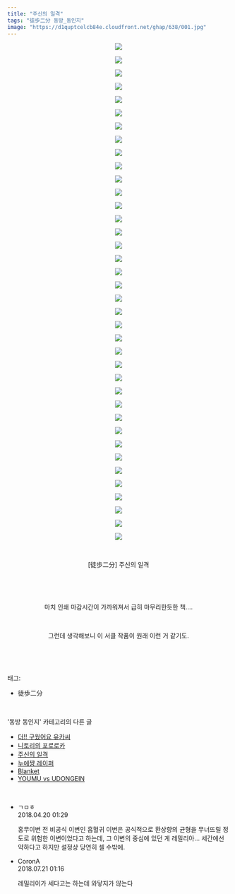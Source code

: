 ```yaml
---
title: "주신의 일격"
tags: "徒歩二分 동방_동인지"
image: "https://d1quptcelcb84e.cloudfront.net/ghap/638/001.jpg"
---
```

<div class="article">
<p style="text-align: center; clear: none; float: none;"><img src="{{ site.imgserver8 }}/ghap/638/001.jpg"/></p>
<p style="text-align: center; clear: none; float: none;"><img src="{{ site.imgserver8 }}/ghap/638/002.jpg"/></p>
<p style="text-align: center; clear: none; float: none;"><img src="{{ site.imgserver8 }}/ghap/638/003.jpg"/></p>
<p style="text-align: center; clear: none; float: none;"><img src="{{ site.imgserver8 }}/ghap/638/004.jpg"/></p>
<p style="text-align: center; clear: none; float: none;"><img src="{{ site.imgserver8 }}/ghap/638/005.jpg"/></p>
<p style="text-align: center; clear: none; float: none;"><img src="{{ site.imgserver8 }}/ghap/638/006.jpg"/></p>
<p style="text-align: center; clear: none; float: none;"><img src="{{ site.imgserver8 }}/ghap/638/007.jpg"/></p>
<p style="text-align: center; clear: none; float: none;"><img src="{{ site.imgserver8 }}/ghap/638/008.jpg"/></p>
<p style="text-align: center; clear: none; float: none;"><img src="{{ site.imgserver8 }}/ghap/638/009.jpg"/></p>
<p style="text-align: center; clear: none; float: none;"><img src="{{ site.imgserver8 }}/ghap/638/010.jpg"/></p>
<p style="text-align: center; clear: none; float: none;"><img src="{{ site.imgserver8 }}/ghap/638/011.jpg"/></p>
<p style="text-align: center; clear: none; float: none;"><img src="{{ site.imgserver8 }}/ghap/638/012.jpg"/></p>
<p style="text-align: center; clear: none; float: none;"><img src="{{ site.imgserver8 }}/ghap/638/013.jpg"/></p>
<p style="text-align: center; clear: none; float: none;"><img src="{{ site.imgserver8 }}/ghap/638/014.jpg"/></p>
<p style="text-align: center; clear: none; float: none;"><img src="{{ site.imgserver8 }}/ghap/638/015.jpg"/></p>
<p style="text-align: center; clear: none; float: none;"><img src="{{ site.imgserver8 }}/ghap/638/016.jpg"/></p>
<p style="text-align: center; clear: none; float: none;"><img src="{{ site.imgserver8 }}/ghap/638/017.jpg"/></p>
<p style="text-align: center; clear: none; float: none;"><img src="{{ site.imgserver8 }}/ghap/638/018.jpg"/></p>
<p style="text-align: center; clear: none; float: none;"><img src="{{ site.imgserver8 }}/ghap/638/019.jpg"/></p>
<p style="text-align: center; clear: none; float: none;"><img src="{{ site.imgserver8 }}/ghap/638/020.jpg"/></p>
<p style="text-align: center; clear: none; float: none;"><img src="{{ site.imgserver8 }}/ghap/638/021.jpg"/></p>
<p style="text-align: center; clear: none; float: none;"><img src="{{ site.imgserver8 }}/ghap/638/022.jpg"/></p>
<p style="text-align: center; clear: none; float: none;"><img src="{{ site.imgserver8 }}/ghap/638/023.jpg"/></p>
<p style="text-align: center; clear: none; float: none;"><img src="{{ site.imgserver8 }}/ghap/638/024.jpg"/></p>
<p style="text-align: center; clear: none; float: none;"><img src="{{ site.imgserver8 }}/ghap/638/025.jpg"/></p>
<p style="text-align: center; clear: none; float: none;"><img src="{{ site.imgserver8 }}/ghap/638/026.jpg"/></p>
<p style="text-align: center; clear: none; float: none;"><img src="{{ site.imgserver8 }}/ghap/638/027.jpg"/></p>
<p style="text-align: center; clear: none; float: none;"><img src="{{ site.imgserver8 }}/ghap/638/028.jpg"/></p>
<p style="text-align: center; clear: none; float: none;"><img src="{{ site.imgserver8 }}/ghap/638/029.jpg"/></p>
<p style="text-align: center; clear: none; float: none;"><img src="{{ site.imgserver8 }}/ghap/638/030.jpg"/></p>
<p style="text-align: center; clear: none; float: none;"><img src="{{ site.imgserver8 }}/ghap/638/031.jpg"/></p>
<p style="text-align: center; clear: none; float: none;"><img src="{{ site.imgserver8 }}/ghap/638/032.jpg"/></p>
<p style="text-align: center; clear: none; float: none;"><img src="{{ site.imgserver8 }}/ghap/638/033.jpg"/></p>
<p style="text-align: center; clear: none; float: none;"><img src="{{ site.imgserver8 }}/ghap/638/034.jpg"/></p>
<p style="text-align: center; clear: none; float: none;"><img src="{{ site.imgserver8 }}/ghap/638/035.jpg"/></p>
<p style="text-align: center; clear: none; float: none;"><img src="{{ site.imgserver8 }}/ghap/638/036.jpg"/></p>
<p style="text-align: center; clear: none; float: none;"><img src="{{ site.imgserver8 }}/ghap/638/037.jpg"/></p>
<p style="text-align: center; clear: none; float: none;"><img src="{{ site.imgserver8 }}/ghap/638/038.jpg"/></p>
<p style="text-align: center; clear: none; float: none;"><br/></p>
<p style="text-align: center; clear: none; float: none;">[徒歩二分] 주신의 일격</p>
<p style="text-align: center; clear: none; float: none;"><br/></p>
<p style="text-align: center; clear: none; float: none;"><br/></p>
<p style="text-align: center; clear: none; float: none;">마치 인쇄 마감시간이 가까워져서 급히 마무리한듯한 책....</p>
<p style="text-align: center; clear: none; float: none;"><br/></p>
<p style="text-align: center; clear: none; float: none;">그런데 생각해보니 이 서클 작품이 원래 이런 거 같기도.</p>
<p><br/></p>
</div><br/>
<div class="tagTrail">
<p>태그: </p>
<ul>
<li>徒歩二分</li>
</ul>
</div><br/>
<div class="another">
<p>'동방 동인지' 카테고리의 다른 글</p>
<ul>
<li><a href="/ghap_640">더!! 구웠어요 유카씨</a></li>
<li><a href="/ghap_639">니토리의 포로로카</a></li>
<li><a href="/ghap_638">주신의 일격</a></li>
<li><a href="/ghap_637">누에쨩 레이퍼</a></li>
<li><a href="/ghap_636">Blanket</a></li>
<li><a href="/ghap_635">YOUMU vs UDONGEIN</a></li>
</ul>
</div><br/>
<div class="cb_module cb_fluid">
<div class="cb_wrt cb_profile">
<div class="comment">
<ul>
<li class="cb_thumb_off" id="comment15241676">
<div class="cb_comment_area">
<div class="cb_info_area">
<div class="cb_section">
<span class="cb_nick_name">ㄱㅁㅎ</span>
</div>
<div class="cb_section">
<span class="cb_date">2018.04.20 01:29 </span>
</div>
</div>
<div class="cb_dsc_comment">
<p class="cb_dsc">
											홍무이변 전 비공식 이변인 흡혈귀 이변은 공식적으로 환상향의 균형을 무너뜨릴 정도로 위험한 이변이었다고 하는데, 그 이변의 중심에 있던 게 레밀리아... 세간에선 약하다고 하지만 설정상 당연히 셀 수밖에.
										</p>
</div>
</div></li>
<li class="cb_thumb_off" id="comment15290984">
<div class="cb_comment_area">
<div class="cb_info_area">
<div class="cb_section">
<span class="cb_nick_name">CoronA</span>
</div>
<div class="cb_section">
<span class="cb_date">2018.07.21 01:16 </span>
</div>
</div>
<div class="cb_dsc_comment">
<p class="cb_dsc">
											레밀리이가 세다고는 하는데 와닿지가 않는다
										</p>
</div>
</div></li>
</ul>
</div>
</div><!-- commentList close -->
</div><br/>

